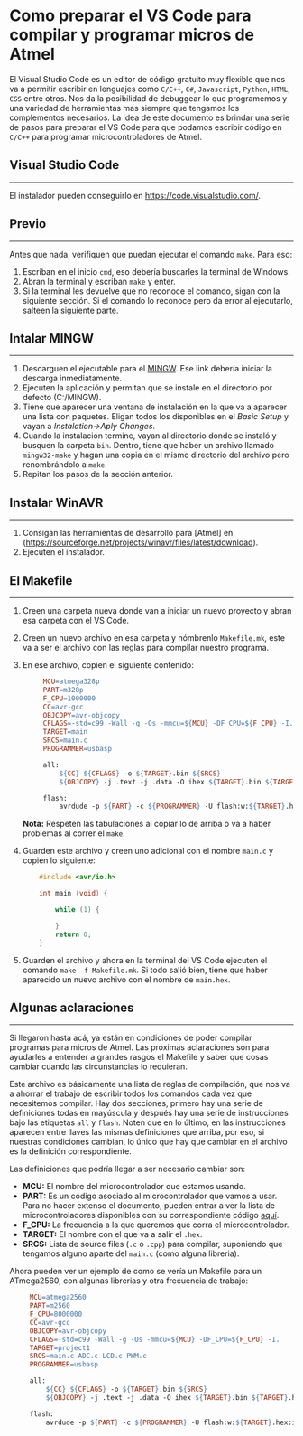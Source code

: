# Como preparar el VS Code para compilar y programar micros de Atmel
El Visual Studio Code es un editor de código gratuito muy flexible que nos va a permitir escribir en lenguajes como `C/C++`, `C#`, `Javascript`, `Python`, `HTML`, `CSS` entre otros. Nos da la posibilidad de debuggear lo que programemos y una variedad de herramientas mas siempre que tengamos los complementos necesarios.
La idea de este documento es brindar una serie de pasos para preparar el VS Code para que podamos escribir código en `C/C++` para programar microcontroladores de Atmel.



## Visual Studio Code

---

El instalador pueden conseguirlo en https://code.visualstudio.com/.



## Previo

---

Antes que nada, verifiquen que puedan ejecutar el comando `make`. Para eso:
1. Escriban en el inicio `cmd`, eso debería buscarles la terminal de Windows.
2. Abran la terminal y escriban `make` y enter.
3. Si la terminal les devuelve que no reconoce el comando, sigan con la siguiente sección. Si el comando lo reconoce pero da error al ejecutarlo, salteen la siguiente parte.



## Intalar MINGW

---

1. Descarguen el ejecutable para el [MINGW](https://osdn.net/projects/mingw/downloads/68260/mingw-get-setup.exe/). Ese link debería iniciar la descarga inmediatamente.
2. Ejecuten la aplicación y permitan que se instale en el directorio por defecto (C:/MINGW).
3. Tiene que aparecer una ventana de instalación en la que va a aparecer una lista con paquetes. Eligan todos los disponibles en el *Basic Setup* y vayan a *Instalation->Aply Changes*.
4. Cuando la instalación termine, vayan al directorio donde se instaló y busquen la carpeta `bin`. Dentro, tiene que haber un archivo llamado `mingw32-make` y hagan una copia en el mismo directorio del archivo pero renombrándolo a `make`.
5. Repitan los pasos de la sección anterior.



## Instalar WinAVR

---

1. Consigan las herramientas de desarrollo para [Atmel] en (https://sourceforge.net/projects/winavr/files/latest/download).
2. Ejecuten el instalador.



## El Makefile

---

1. Creen una carpeta nueva donde van a iniciar un nuevo proyecto y abran esa carpeta con el VS Code.

2. Creen un nuevo archivo en esa carpeta y nómbrenlo `Makefile.mk`, este va a ser el archivo con las reglas para compilar nuestro programa.

3. En ese archivo, copien el siguiente contenido:

   ```Makefile
        MCU=atmega328p
        PART=m328p
        F_CPU=1000000
        CC=avr-gcc
        OBJCOPY=avr-objcopy
        CFLAGS=-std=c99 -Wall -g -Os -mmcu=${MCU} -DF_CPU=${F_CPU} -I.
        TARGET=main
        SRCS=main.c
        PROGRAMMER=usbasp
   
        all:
            ${CC} ${CFLAGS} -o ${TARGET}.bin ${SRCS}
            ${OBJCOPY} -j .text -j .data -O ihex ${TARGET}.bin ${TARGET}.hex
   
        flash:
            avrdude -p ${PART} -c ${PROGRAMMER} -U flash:w:${TARGET}.hex:i
   ```

   **Nota:** Respeten las tabulaciones al copiar lo de arriba o va a haber problemas al correr el `make`.

4. Guarden este archivo y creen uno adicional con el nombre `main.c` y copien lo siguiente:

    ```C
        #include <avr/io.h>
    
        int main (void) {
    
            while (1) {
    
            }
            return 0;
        }
    ```

5. Guarden el archivo y ahora en la terminal del VS Code ejecuten el comando `make -f Makefile.mk`. Si todo salió bien, tiene que haber aparecido un nuevo archivo con el nombre de `main.hex`. 



## Algunas aclaraciones

---

Si llegaron hasta acá, ya están en condiciones de poder compilar programas para micros de Atmel. Las próximas aclaraciones son para ayudarles a entender a grandes rasgos el Makefile y saber que cosas cambiar cuando las circunstancias lo requieran.

Este archivo es básicamente una lista de reglas de compilación, que nos va a ahorrar el trabajo de escribir todos los comandos cada vez que necesitemos compilar. Hay dos secciones, primero hay una serie de definiciones todas en mayúscula y después hay una serie de instrucciones bajo las etiquetas `all` y `flash`. Noten que en lo último, en las instrucciones aparecen entre llaves las mismas definiciones que arriba, por eso, si nuestras condiciones cambian, lo único que hay que cambiar en el archivo es la definición correspondiente.

Las definiciones que podría llegar a ser necesario cambiar son:

- **MCU:** El nombre del microcontrolador que estamos usando.
- **PART:** Es un código asociado al microcontrolador que vamos a usar. Para no hacer extenso el documento, pueden entrar a ver la lista de microcontroladores disponibles con su correspondiente código [aquí](https://www.nongnu.org/avrdude/user-manual/avrdude_4.html#Option-Descriptions).
- **F_CPU:** La frecuencia a la que queremos que corra el microcontrolador.
- **TARGET:** El nombre con el que va a salir el `.hex`.
- **SRCS:** Lista de source files (`.c` o `.cpp`) para compilar, suponiendo que tengamos alguno aparte del `main.c` (como alguna libreria).



Ahora pueden ver un ejemplo de como se vería un Makefile para un ATmega2560, con algunas librerias y otra frecuencia de trabajo:

```makefile
     MCU=atmega2560
     PART=m2560
     F_CPU=8000000
     CC=avr-gcc
     OBJCOPY=avr-objcopy
     CFLAGS=-std=c99 -Wall -g -Os -mmcu=${MCU} -DF_CPU=${F_CPU} -I.
     TARGET=project1
     SRCS=main.c ADC.c LCD.c PWM.c
     PROGRAMMER=usbasp

     all:
         ${CC} ${CFLAGS} -o ${TARGET}.bin ${SRCS}
         ${OBJCOPY} -j .text -j .data -O ihex ${TARGET}.bin ${TARGET}.hex

     flash:
         avrdude -p ${PART} -c ${PROGRAMMER} -U flash:w:${TARGET}.hex:i
```

